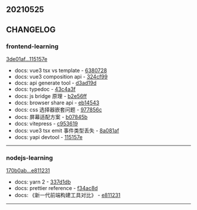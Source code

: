 ## 20210525

## CHANGELOG

### frontend-learning

[3de01af...115157e](https://github.com/zhbhun/frontend-learning/compare/3de01af...115157e)

* docs: vue3 tsx vs template - [6380728](https://github.com/zhbhun/frontend-learning/commit/63807280626cb6f4b5955d40f9160c0f3a081c08)
* docs: vue3 composition api - [324cf99](https://github.com/zhbhun/frontend-learning/commit/324cf9933edbbbe07cc712aaf32c7f29c40f4bbb)
* docs: api generate tool - [d3ad19d](https://github.com/zhbhun/frontend-learning/commit/d3ad19d5ebd080c38d162bc798af058fd7ac259e)
* docs: typedoc - [43c4a3f](https://github.com/zhbhun/frontend-learning/commit/43c4a3f0d4a3bdcbba667f1c7fa44576da244868)
* docs: js bridge 原理 - [b2e56ff](https://github.com/zhbhun/frontend-learning/commit/b2e56ff32a728cb947858825cac80b85f71c2552)
* docs: browser share api - [eb14543](https://github.com/zhbhun/frontend-learning/commit/eb14543a93ac8c50106d94a47bd17b19d3238029)
* docs: css 选择器嵌套问题 - [977856c](https://github.com/zhbhun/frontend-learning/commit/977856c19978bce86e2be826593c3c4b198708a8)
* docs: 屏幕适配方案 - [b07845b](https://github.com/zhbhun/frontend-learning/commit/b07845b3abe8e531656c8b66e7397140e4347eb7)
* docs: vitepress - [c953619](https://github.com/zhbhun/frontend-learning/commit/c953619f9b422a89dfb29a1d768a31c0e54b5a43)
* docs: vue3 tsx emit 事件类型丢失 - [8a081af](https://github.com/zhbhun/frontend-learning/commit/8a081affbb7926e5f57389af72924d0fb4dfa813)
* docs: yapi devtool - [115157e](https://github.com/zhbhun/frontend-learning/commit/115157e1a528af55691016175d41fa471c1f4e61)

---

### nodejs-learning

[170b0ab...e811231](https://github.com/zhbhun/nodejs-learning/compare/170b0ab...e811231)

* docs: yarn 2 - [337d1db](https://github.com/zhbhun/nodejs-learning/commit/337d1db1cb4af814f70361b4705c4cbb9799f961)
* docs: prettier reference - [f34ac8d](https://github.com/zhbhun/nodejs-learning/commit/f34ac8d26a60012f623d317285c1d74818de849d)
* docs: 《新一代前端构建工具对比》 - [e811231](https://github.com/zhbhun/nodejs-learning/commit/e81123131ef599c0d39528070654f2fd70b91e00)

---

